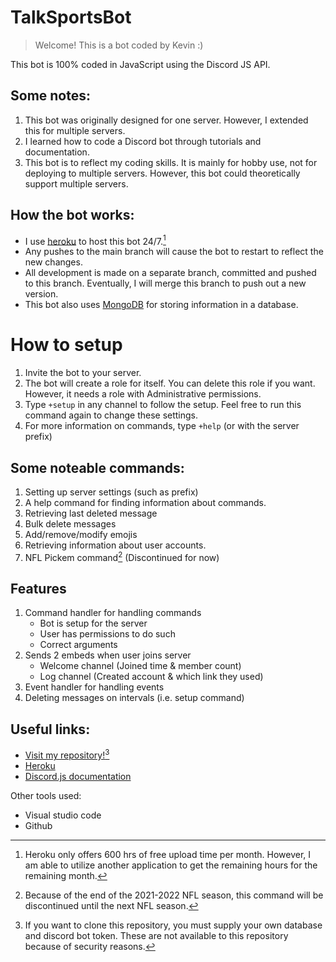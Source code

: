 
# TalkSportsBot
> Welcome! This is a bot coded by Kevin :) 

This bot is 100% coded in JavaScript using the Discord JS API.

## Some notes:
1. This bot was originally designed for one server. However, I extended this for multiple servers. 
2. I learned how to code a Discord bot through tutorials and documentation.
3. This bot is to reflect my coding skills. It is mainly for hobby use, not for deploying to multiple servers. However, this bot could theoretically support multiple servers.

## How the bot works:
- I use [heroku](https://www.heroku.com) to host this bot 24/7.[^1]
- Any pushes to the main branch will cause the bot to restart to reflect the new changes.
- All development is made on a separate branch, committed and pushed to this branch. Eventually, I will merge this branch to push out a new version.
- This bot also uses [MongoDB](https://www.mongodb.com) for storing information in a database.

# How to setup
1) Invite the bot to your server.
2) The bot will create a role for itself. You can delete this role if you want. However, it needs a role with Administrative permissions.
3) Type ```+setup``` in any channel to follow the setup. Feel free to run this command again to change these settings. 
4) For more information on commands, type ```+help``` (or with the server prefix)

## Some noteable commands:
1) Setting up server settings (such as prefix)
2) A help command for finding information about commands.
3) Retrieving last deleted message
4) Bulk delete messages
5) Add/remove/modify emojis
6) Retrieving information about user accounts.
7) NFL Pickem command[^2] (Discontinued for now)

## Features
1) Command handler for handling commands
    - Bot is setup for the server
    - User has permissions to do such
    - Correct arguments
2) Sends 2 embeds when user joins server
    - Welcome channel (Joined time & member count)
    - Log channel (Created account & which link they used)
3) Event handler for handling events
4) Deleting messages on intervals (i.e. setup command)


## Useful links:
- [Visit my repository!](https://github.com/kevink01/KevinDiscordBot)[^3]
- [Heroku](https://www.heroku.com)
- [Discord.js documentation](https://discord.js.org/#/docs/discord.js/stable/general/welcome)

Other tools used:
- Visual studio code
- Github

[^1]: Heroku only offers 600 hrs of free upload time per month. However, I am able to utilize another application to get the remaining hours for the remaining month.
[^2]: Because of the end of the 2021-2022 NFL season, this command will be discontinued until the next NFL season.
[^3]: If you want to clone this repository, you must supply your own database and discord bot token. These are not available to this repository because of security reasons.
